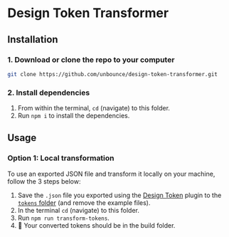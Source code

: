 # Design Token Transformer

## Installation
### 1. Download or clone the repo to your computer

``` Bash
git clone https://github.com/unbounce/design-token-transformer.git
```
### 2. Install dependencies
1. From within the terminal, `cd` (navigate) to this folder.
2. Run `npm i` to install the dependencies.

## Usage
### Option 1: Local transformation
To use an exported JSON file and transform it locally on your machine, follow the 3 steps below:

1. Save the `.json` file you exported using the [Design Token](https://github.com/lukasoppermann/design-tokens) plugin to the [`tokens` folder](./tokens/) (and remove the example files).
2. In the terminal `cd` (navigate) to this folder.
3. Run `npm run transform-tokens`.
4. 🎉 Your converted tokens should be in the build folder.
